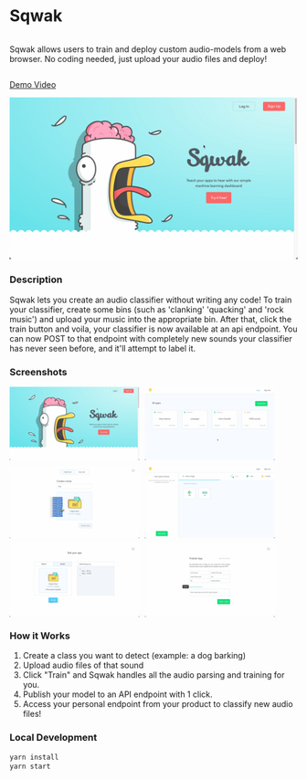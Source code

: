 # Sqwak

<div style="display: flex; flex-direction: column;">
  <p>
    Sqwak allows users to train and deploy custom audio-models from a web browser. No coding needed, just upload your audio files and deploy!
  </p>
</div>

[Demo Video](https://vimeo.com/850298237)

[![Watch the video](README/video-poster.png)](https://vimeo.com/850298237)

### Description

Sqwak lets you create an audio classifier without writing any code!
To train your classifier, create some bins (such as 'clanking' 'quacking' and 'rock music') and upload your music into the appropriate bin.
After that, click the train button and voila, your classifier is now available at an api endpoint.
You can now POST to that endpoint with completely new sounds your classifier has never seen before, and it'll attempt to label it.
<br/>

### Screenshots

<style>
  .sqwak-screenshots {
    display: flex;
    flex-wrap: wrap;
    gap: 10px;
    justify-content: flex-start;
    align-items: stretch;
  }
  .sqwak-screenshots img {
    max-width: 45%;
    flex-basis: 100%;
  }
</style>
<div class="sqwak-screenshots">
  <img src="README/video-poster.png"/>
  <img src="README/screenshot_app_view.png"/>
  <img src="README/screenshot_upload_files.png"/>
  <img src="README/screenshot_train_model.png"/>
  <img src="README/screenshot_predict.png"/>
  <img src="README/screenshot_publish.png"/>
</div>

### How it Works

1. Create a class you want to detect (example: a dog barking)
2. Upload audio files of that sound
3. Click "Train" and Sqwak handles all the audio parsing and training for you.
4. Publish your model to an API endpoint with 1 click.
5. Access your personal endpoint from your product to classify new audio files!

### Local Development

```
yarn install
yarn start
```
